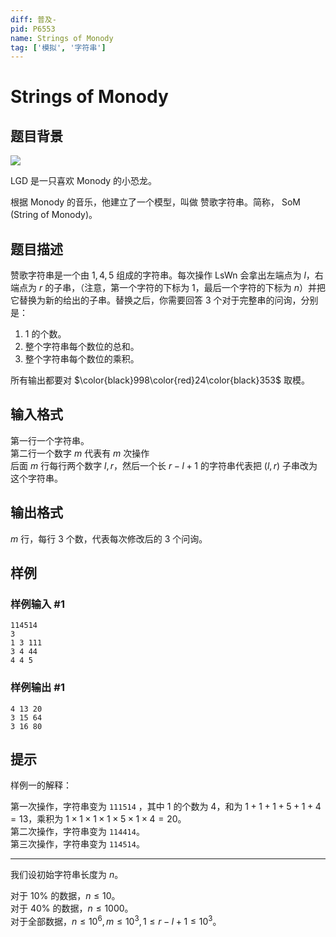 ```yaml
---
diff: 普及-
pid: P6553
name: Strings of Monody
tag: ['模拟', '字符串']
---
```

# Strings of Monody
## 题目背景

![](https://cdn.luogu.com.cn/upload/image_hosting/tcsfyv6l.png)

LGD 是一只喜欢 Monody 的小恐龙。

根据 Monody 的音乐，他建立了一个模型，叫做 赞歌字符串。简称， SoM (String of Monody)。

## 题目描述

赞歌字符串是一个由 $1,4,5$ 组成的字符串。每次操作 LsWn 会拿出左端点为 $l$，右端点为 $r$ 的子串，（注意，第一个字符的下标为 $1$，最后一个字符的下标为 $n$）并把它替换为新的给出的子串。替换之后，你需要回答 $3$ 个对于完整串的问询，分别是：  
1. $1$ 的个数。  
2. 整个字符串每个数位的总和。  
3. 整个字符串每个数位的乘积。

所有输出都要对 $\color{black}998\color{red}24\color{black}353$ 取模。  


## 输入格式

第一行一个字符串。    
第二行一个数字 $m$ 代表有 $m$ 次操作  
后面 $m$ 行每行两个数字 $l,r$，然后一个长 $r-l+1$ 的字符串代表把 $(l,r)$ 子串改为这个字符串。   

## 输出格式

$m$ 行，每行 $3$ 个数，代表每次修改后的 $3$ 个问询。
## 样例

### 样例输入 #1
```
114514
3
1 3 111  
3 4 44
4 4 5
```
### 样例输出 #1
```
4 13 20
3 15 64
3 16 80
```
## 提示

样例一的解释：  

第一次操作，字符串变为 ```111514``` ，其中 $1$ 的个数为 $4$，和为 $1+1+1+5+1+4=13$，乘积为 $1\times 1\times 1\times 1\times 5\times 1\times 4=20$。   
第二次操作，字符串变为 ```114414```。   
第三次操作，字符串变为 ```114514```。  

---

我们设初始字符串长度为 $n$。  

对于 $10\%$ 的数据，$n\le 10$。   
对于 $40\%$ 的数据，$n\le 1000$。  
对于全部数据，$n\le 10^6, m\le 10^3, 1\le r-l+1\le 10^3$。

